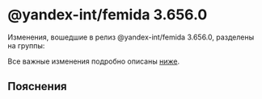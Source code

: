 # @yandex-int/femida 3.656.0

<!-- ЧЕЛОВЕЧЕСКОЕ ВСТУПЛЕНИЕ -->

Изменения, вошедшие в релиз @yandex-int/femida 3.656.0, разделены на группы:

Все важные изменения подробно описаны [ниже](#Пояснения).

## Пояснения

